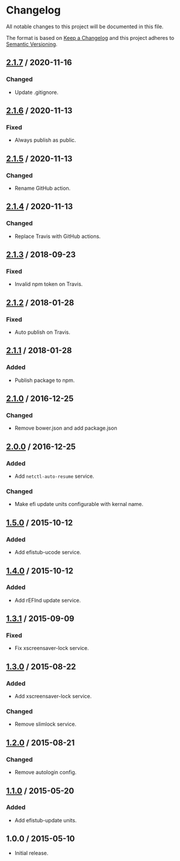 # Changelog

All notable changes to this project will be documented in this file.

The format is based on [Keep a Changelog](https://keepachangelog.com/)
and this project adheres to [Semantic Versioning](https://semver.org/).

## [2.1.7] / 2020-11-16

### Changed

- Update .gitignore.

## [2.1.6] / 2020-11-13

### Fixed

- Always publish as public.

## [2.1.5] / 2020-11-13

### Changed

- Rename GitHub action.

## [2.1.4] / 2020-11-13

### Changed

- Replace Travis with GitHub actions.

## [2.1.3] / 2018-09-23

### Fixed

- Invalid npm token on Travis.

## [2.1.2] / 2018-01-28

### Fixed

- Auto publish on Travis.

## [2.1.1] / 2018-01-28

### Added

- Publish package to npm.

## [2.1.0] / 2016-12-25

### Changed

- Remove bower.json and add package.json

## [2.0.0] / 2016-12-25

### Added

- Add `netctl-auto-resume` service.

### Changed

- Make efi update units configurable with kernal name.

## [1.5.0] / 2015-10-12

### Added

- Add efistub-ucode service.

## [1.4.0] / 2015-10-12

### Added

- Add rEFInd update service.

## [1.3.1] / 2015-09-09

### Fixed

- Fix xscreensaver-lock service.

## [1.3.0] / 2015-08-22

### Added

- Add xscreensaver-lock service.

### Changed

- Remove slimlock service.

## [1.2.0] / 2015-08-21

### Changed

- Remove autologin config.

## [1.1.0] / 2015-05-20

### Added
- Add efistub-update units.

## 1.0.0 / 2015-05-10

- Initial release.

[Unreleased]: https://github.com/rxrc/systemd-units/compare/v2.1.7...HEAD
[2.1.7]: https://github.com/rxrc/systemd-units/compare/v2.1.6...v2.1.7
[2.1.6]: https://github.com/rxrc/systemd-units/compare/v2.1.5...v2.1.6
[2.1.5]: https://github.com/rxrc/systemd-units/compare/v2.1.4...v2.1.5
[2.1.4]: https://github.com/rxrc/systemd-units/compare/v2.1.3...v2.1.4
[2.1.3]: https://github.com/rxrc/systemd-units/compare/v2.1.2...v2.1.3
[2.1.2]: https://github.com/rxrc/systemd-units/compare/v2.1.1...v2.1.2
[2.1.1]: https://github.com/rxrc/systemd-units/compare/v2.1.0...v2.1.1
[2.1.0]: https://github.com/rxrc/systemd-units/compare/v2.0.0...v2.1.0
[2.0.0]: https://github.com/rxrc/systemd-units/compare/v1.5.0...v2.0.0
[1.5.0]: https://github.com/rxrc/systemd-units/compare/v1.4.0...v1.5.0
[1.4.0]: https://github.com/rxrc/systemd-units/compare/v1.3.1...v1.4.0
[1.3.1]: https://github.com/rxrc/systemd-units/compare/v1.3.0...v1.3.1
[1.3.0]: https://github.com/rxrc/systemd-units/compare/v1.2.0...v1.3.0
[1.2.0]: https://github.com/rxrc/systemd-units/compare/v1.1.0...v1.2.0
[1.1.0]: https://github.com/rxrc/systemd-units/compare/v1.0.0...v1.1.0
